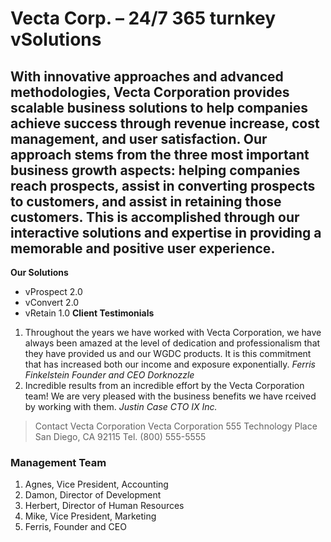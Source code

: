 
# Vecta Corp. – 24/7 365 turnkey vSolutions
## With innovative approaches and advanced methodologies, Vecta Corporation provides scalable business solutions to help companies achieve success through revenue increase, cost management, and user satisfaction. Our approach stems from the three most important business growth aspects: helping companies reach prospects, assist in converting prospects to customers, and assist in retaining those customers. This is accomplished through our interactive solutions and expertise in providing a memorable and positive user experience.
**Our Solutions**
* vProspect  2.0
* vConvert 2.0
* vRetain 1.0
**Client Testimonials**
1. Throughout the years we have worked with Vecta Corporation, we have always been amazed at the level of dedication and professionalism that they have provided us and our WGDC products. It is this commitment that has increased both our income and exposure exponentially.
_Ferris Finkelstein_
_Founder and CEO_
_Dorknozzle_
2. Incredible results from an incredible effort by the Vecta Corporation team! We are very pleased with the business benefits we have rceived by working with them.
_Justin Case_
_CTO_
_IX Inc._
>Contact Vecta Corporation
Vecta Corporation
555 Technology Place
San Diego, CA 92115
Tel. (800) 555-5555
### Management Team

1. Agnes, Vice President, Accounting
2. Damon, Director of Development
3. Herbert, Director of Human Resources
4. Mike, Vice President, Marketing
5. Ferris, Founder and CEO



 
